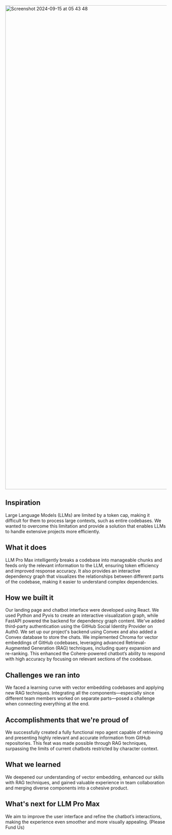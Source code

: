 
<img width="1512" alt="Screenshot 2024-09-15 at 05 43 48" src="https://github.com/user-attachments/assets/ab693cc1-3ed8-4716-b2da-5ac19914512b">

## Inspiration
Large Language Models (LLMs) are limited by a token cap, making it difficult for them to process large contexts, such as entire codebases. We wanted to overcome this limitation and provide a solution that enables LLMs to handle extensive projects more efficiently.

## What it does
LLM Pro Max intelligently breaks a codebase into manageable chunks and feeds only the relevant information to the LLM, ensuring token efficiency and improved response accuracy. It also provides an interactive dependency graph that visualizes the relationships between different parts of the codebase, making it easier to understand complex dependencies.

## How we built it
Our landing page and chatbot interface were developed using React. We used Python and Pyvis to create an interactive visualization graph, while FastAPI powered the backend for dependency graph content. We've added third-party authentication using the GitHub Social Identity Provider on Auth0. We set up our project's backend using Convex and also added a Convex database to store the chats. We implemented Chroma for vector embeddings of GitHub codebases, leveraging advanced Retrieval-Augmented Generation (RAG) techniques, including query expansion and re-ranking. This enhanced the Cohere-powered chatbot’s ability to respond with high accuracy by focusing on relevant sections of the codebase.

## Challenges we ran into
We faced a learning curve with vector embedding codebases and applying new RAG techniques. Integrating all the components—especially since different team members worked on separate parts—posed a challenge when connecting everything at the end.

## Accomplishments that we're proud of
We successfully created a fully functional repo agent capable of retrieving and presenting highly relevant and accurate information from GitHub repositories. This feat was made possible through RAG techniques, surpassing the limits of current chatbots restricted by character context.

## What we learned
We deepened our understanding of vector embedding, enhanced our skills with RAG techniques, and gained valuable experience in team collaboration and merging diverse components into a cohesive product.

## What's next for LLM Pro Max
We aim to improve the user interface and refine the chatbot’s interactions, making the experience even smoother and more visually appealing. (Please Fund Us)
